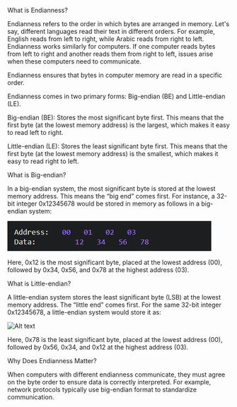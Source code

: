 What is Endianness?

Endianness refers to the order in which bytes are arranged in memory. Let's say, different languages read their text in different orders. 
For example, English reads from left to right, while Arabic reads from right to left. Endianness works similarly for computers. 
If one computer reads bytes from left to right and another reads them from right to left, issues arise when these computers need to communicate.

Endianness ensures that bytes in computer memory are read in a specific order.

Endianness comes in two primary forms: Big-endian (BE) and Little-endian (LE).

Big-endian (BE): Stores the most significant byte first. This means that the first byte (at the lowest memory address) is the largest, 
which makes it easy to read left to right.

Little-endian (LE): Stores the least significant byte first. This means that the first byte (at the lowest memory address) is the smallest, 
which makes it easy to read right to left.

What is Big-endian?

In a big-endian system, the most significant byte is stored at the lowest memory address. This means the “big end” comes first. 
For instance, a 32-bit integer 0x12345678 would be stored in memory as follows in a big-endian system:

![Alt text](/Picture1.png)

Here, 0x12 is the most significant byte, placed at the lowest address (00), followed by 0x34, 0x56, and 0x78 at the highest address (03).

What is Little-endian?

A little-endian system stores the least significant byte (LSB) at the lowest memory address. The “little end” comes first. 
For the same 32-bit integer 0x12345678, a little-endian system would store it as:

![Alt text](/Picture2.png)

Here, 0x78 is the least significant byte, placed at the lowest address (00), followed by 0x56, 0x34, and 0x12 at the highest address (03).

Why Does Endianness Matter?

When computers with different endianness communicate, they must agree on the byte order to ensure data is correctly interpreted. 
For example, network protocols typically use big-endian format to standardize communication.


